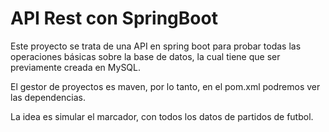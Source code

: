 # API Rest con SpringBoot
Este proyecto se trata de una API en spring boot para probar todas las operaciones básicas sobre la base de datos,
la cual tiene que ser previamente creada en MySQL. 

El gestor de proyectos es maven, por lo tanto, en el pom.xml podremos ver las dependencias. 

La idea es simular el marcador, con todos los datos de partidos de futbol.

